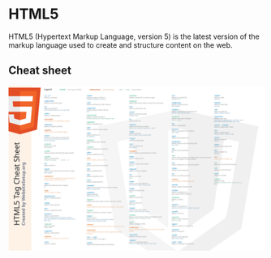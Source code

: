 # HTML5

HTML5 (Hypertext Markup Language, version 5) is the latest version of the markup language used to create and structure content on the web.

## Cheat sheet

![html5 tag cheat sheet image](html5-tag-cheat-sheet-2019.svg)
